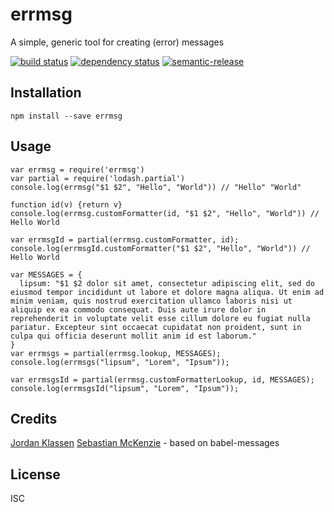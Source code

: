 # errmsg

A simple, generic tool for creating (error) messages

[![build status](https://secure.travis-ci.org/forivall/errmsg.svg)](http://travis-ci.org/forivall/errmsg)
[![dependency status](https://david-dm.org/forivall/errmsg.svg)](https://david-dm.org/forivall/errmsg)
[![semantic-release](https://img.shields.io/badge/%20%20%F0%9F%93%A6%F0%9F%9A%80-semantic--release-e10079.svg)](https://github.com/semantic-release/semantic-release)

## Installation

```
npm install --save errmsg
```

## Usage

```
var errmsg = require('errmsg')
var partial = require('lodash.partial')
console.log(errmsg("$1 $2", "Hello", "World")) // "Hello" "World"

function id(v) {return v}
console.log(errmsg.customFormatter(id, "$1 $2", "Hello", "World")) // Hello World

var errmsgId = partial(errmsg.customFormatter, id);
console.log(errmsgId.customFormatter("$1 $2", "Hello", "World")) // Hello World

var MESSAGES = {
  lipsum: "$1 $2 dolor sit amet, consectetur adipiscing elit, sed do eiusmod tempor incididunt ut labore et dolore magna aliqua. Ut enim ad minim veniam, quis nostrud exercitation ullamco laboris nisi ut aliquip ex ea commodo consequat. Duis aute irure dolor in reprehenderit in voluptate velit esse cillum dolore eu fugiat nulla pariatur. Excepteur sint occaecat cupidatat non proident, sunt in culpa qui officia deserunt mollit anim id est laborum."
}
var errmsgs = partial(errmsg.lookup, MESSAGES);
console.log(errmsgs("lipsum", "Lorem", "Ipsum"));

var errmsgsId = partial(errmsg.customFormatterLookup, id, MESSAGES);
console.log(errmsgsId("lipsum", "Lorem", "Ipsum"));
```

## Credits
[Jordan Klassen](https://github.com/forivall/)
[Sebastian McKenzie](https://github.com/kittens/) - based on babel-messages

## License

ISC
